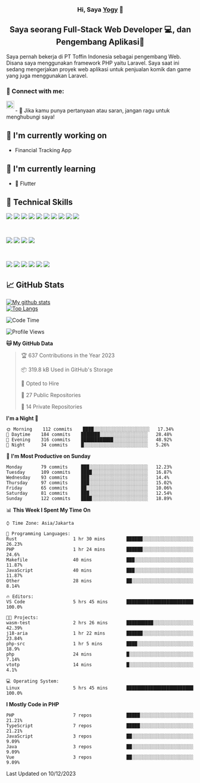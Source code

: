 <h3 align="center">
Hi, Saya <a href="#" target="_blank" rel="noreferrer">Yogy</a> 👋
</h3>

<h2 align="center">
Saya seorang Full-Stack Web Developer 💻, dan Pengembang Aplikasi📱
</h2>

Saya pernah bekerja di PT Toffin Indonesia sebagai pengembang Web. Disana saya menggunakan framework PHP yaitu Laravel. Saya saat ini sedang mengerjakan proyek web aplikasi untuk penjualan komik dan game yang juga menggunakan Laravel.

### 🤝 Connect with me:

<a href="https://www.linkedin.com/in/yogyphang/"><img align="left" src="https://raw.githubusercontent.com/yushi1007/yushi1007/main/images/linkedin.svg" alt="Nothing628 | LinkedIn" width="21px"/></a>
<!-- <a href="https://instagram.com/yushi.95"><img align="left" src="https://raw.githubusercontent.com/yushi1007/yushi1007/main/images/instagram.svg" alt="Nothing628 | Instagram" width="21px"/></a> -->
</br>
- 💬 Jika kamu punya pertanyaan atau saran, jangan ragu untuk menghubungi saya!

## 🔭 I'm currently working on

- Financial Tracking App

## 🌱 I'm currently learning

- 📱 Flutter

## 💼 Technical Skills

![](https://img.shields.io/badge/Code-Vue-informational?style=flat&logo=vue.js&color=4FC08D)
![](https://img.shields.io/badge/Code-React-informational?style=flat&logo=react&color=61DAFB)
![](https://img.shields.io/badge/Code-Redux-informational?style=flat&logo=Redux&color=764ABC)
![](https://img.shields.io/badge/Code-JavaScript-informational?style=flat&logo=JavaScript&color=F7DF1E)
![](https://img.shields.io/badge/Code-Typescript-informational?style=flat&logo=TypeScript&color=3178C6)
![](https://img.shields.io/badge/Code-HTML5-informational?style=flat&logo=HTML5&color=E34F26)
![](https://img.shields.io/badge/Code-PostgreSQL-informational?style=flat&logo=PostgreSQL&color=336791)
![](https://img.shields.io/badge/Code-SQLite-informational?style=flat&logo=SQLite&color=003B57)
![](https://img.shields.io/badge/Code-PHP-informational?style=flat&logo=php&color=777BB4)
![](https://img.shields.io/badge/Code-CSharp-informational?style=flat&logo=C%20Sharp&color=239120)

</br>

![](https://img.shields.io/badge/Style-Bootstrap-informational?style=flat&logo=Bootstrap&color=7952B3)
![](https://img.shields.io/badge/Style-CSS3-informational?style=flat&logo=CSS3&color=1572B6)
![](https://img.shields.io/badge/Style-styled--components-informational?style=flat&logo=styled-components&color=DB7093)
![](https://img.shields.io/badge/Style-Material--UI-informational?style=flat&logo=Material-UI&color=0081CB)


</br>

![](https://img.shields.io/badge/Tools-Figma-informational?style=flat&logo=Figma&color=F24E1E)
![](https://img.shields.io/badge/Tools-NPM-informational?style=flat&logo=NPM&color=CB3837)
![](https://img.shields.io/badge/Tools-Yarn-informational?style=flat&logo=Yarn&color=2C8EBB)
![](https://img.shields.io/badge/Tools-Postman-informational?style=flat&logo=Postman&color=FF6C37)
![](https://img.shields.io/badge/Tools-Git-informational?style=flat&logo=Git&color=F05032)
![](https://img.shields.io/badge/Tools-GitHub-informational?style=flat&logo=GitHub&color=181717)

## 📈 GitHub Stats 

[![My github stats](https://github-readme-stats.vercel.app/api?username=nothing628)](https://github.com/nothing628)
</br>
[![Top Langs](https://github-readme-stats.vercel.app/api/top-langs/?username=nothing628)](https://github.com/nothing628)
</br>

<!--START_SECTION:waka-->
![Code Time](http://img.shields.io/badge/Code%20Time-1%2C220%20hrs-blue)

![Profile Views](http://img.shields.io/badge/Profile%20Views-0-blue)

**🐱 My GitHub Data** 

> 🏆 637 Contributions in the Year 2023
 > 
> 📦 319.8 kB Used in GitHub's Storage 
 > 
> 💼 Opted to Hire
 > 
> 📜 27 Public Repositories 
 > 
> 🔑 14 Private Repositories  
 > 
**I'm a Night 🦉** 

```text
🌞 Morning    112 commits    ████░░░░░░░░░░░░░░░░░░░░░   17.34% 
🌆 Daytime    184 commits    ███████░░░░░░░░░░░░░░░░░░   28.48% 
🌃 Evening    316 commits    ████████████░░░░░░░░░░░░░   48.92% 
🌙 Night      34 commits     █░░░░░░░░░░░░░░░░░░░░░░░░   5.26%

```
📅 **I'm Most Productive on Sunday** 

```text
Monday       79 commits     ███░░░░░░░░░░░░░░░░░░░░░░   12.23% 
Tuesday      109 commits    ████░░░░░░░░░░░░░░░░░░░░░   16.87% 
Wednesday    93 commits     ███░░░░░░░░░░░░░░░░░░░░░░   14.4% 
Thursday     97 commits     ███░░░░░░░░░░░░░░░░░░░░░░   15.02% 
Friday       65 commits     ██░░░░░░░░░░░░░░░░░░░░░░░   10.06% 
Saturday     81 commits     ███░░░░░░░░░░░░░░░░░░░░░░   12.54% 
Sunday       122 commits    ████░░░░░░░░░░░░░░░░░░░░░   18.89%

```


📊 **This Week I Spent My Time On** 

```text
⌚︎ Time Zone: Asia/Jakarta

💬 Programming Languages: 
Rust                     1 hr 30 mins        ██████░░░░░░░░░░░░░░░░░░░   26.23% 
PHP                      1 hr 24 mins        ██████░░░░░░░░░░░░░░░░░░░   24.6% 
Makefile                 40 mins             ███░░░░░░░░░░░░░░░░░░░░░░   11.87% 
JavaScript               40 mins             ███░░░░░░░░░░░░░░░░░░░░░░   11.87% 
Other                    28 mins             ██░░░░░░░░░░░░░░░░░░░░░░░   8.14%

🔥 Editors: 
VS Code                  5 hrs 45 mins       █████████████████████████   100.0%

🐱‍💻 Projects: 
wasm-test                2 hrs 26 mins       ██████████░░░░░░░░░░░░░░░   42.39% 
j18-aria                 1 hr 22 mins        ██████░░░░░░░░░░░░░░░░░░░   23.84% 
php-src                  1 hr 5 mins         ████░░░░░░░░░░░░░░░░░░░░░   18.9% 
php                      24 mins             █░░░░░░░░░░░░░░░░░░░░░░░░   7.14% 
vtotp                    14 mins             █░░░░░░░░░░░░░░░░░░░░░░░░   4.1%

💻 Operating System: 
Linux                    5 hrs 45 mins       █████████████████████████   100.0%

```

**I Mostly Code in PHP** 

```text
PHP                      7 repos             █████░░░░░░░░░░░░░░░░░░░░   21.21% 
TypeScript               7 repos             █████░░░░░░░░░░░░░░░░░░░░   21.21% 
JavaScript               3 repos             ██░░░░░░░░░░░░░░░░░░░░░░░   9.09% 
Java                     3 repos             ██░░░░░░░░░░░░░░░░░░░░░░░   9.09% 
Vue                      3 repos             ██░░░░░░░░░░░░░░░░░░░░░░░   9.09%

```



 Last Updated on 10/12/2023
<!--END_SECTION:waka-->

<!--
Saya 
I love the entire process of developing creative websites. I love the challenge of finding caches and spending time to meet new people. Learning how people hide things and where people are likely to look.

**nothing628/nothing628** is a ✨ _special_ ✨ repository because its `README.md` (this file) appears on your GitHub profile.

Here are some ideas to get you started:

- 🔭 I’m currently working on ...
- 🌱 I’m currently learning ...
- 👯 I’m looking to collaborate on ...
- 🤔 I’m looking for help with ...
- 💬 Ask me about ...
- 📫 How to reach me: ...
- 😄 Pronouns: ...
- ⚡ Fun fact: ...
-->
